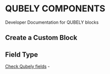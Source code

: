 # QUBELY COMPONENTS
Developer Documentation for QUBELY blocks

## Create a Custom Block


## Field Type
 [Check Qubely fields](https://github.com/themeum/qubely/assets/reactjs/src/components/README.md) - 
